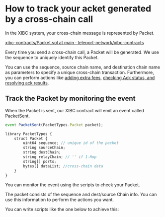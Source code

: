 # How to track your acket generated by a cross-chain call

In the XIBC system, your cross-chain message is represented by Packet.

[xibc-contracts/Packet.sol at main · teleport-network/xibc-contracts](https://github.com/teleport-network/xibc-contracts/blob/main/evm/contracts/core/packet/Packet.sol)

Every time you send a cross-chain call, a Packet will be generated. We use the sequence to uniquely identify this Packet.

You can use the sequence, source chain name, and destination chain name as parameters to specify a unique cross-chain transaction. Furthermore, you can perform actions like [adding extra fees](../Fees/3HowToAddFees.md), [checking Ack status, and resolving ack results](../Error%20Handling/ACK%20&%20Error%20Handling.md).

## Track the Packet by monitoring the event

When the Packet is sent, our XIBC contract will emit an event called PacketSent.

```javascript
event PacketSent(PacketTypes.Packet packet);

library PacketTypes {
    struct Packet {
        uint64 sequence; // unique id of the packet
        string sourceChain; 
        string destChain;
        string relayChain; // '' if 1-Hop
        string[] ports; 
        bytes[] dataList; //cross-chain data
    }
}
```

You can monitor the event using the scripts to check your Packet.

The packet consists of the sequence and dest/source Chain info. You can use this information to perform the actions you want.

You can write scripts like the one below to achieve this:

```javascript

```
